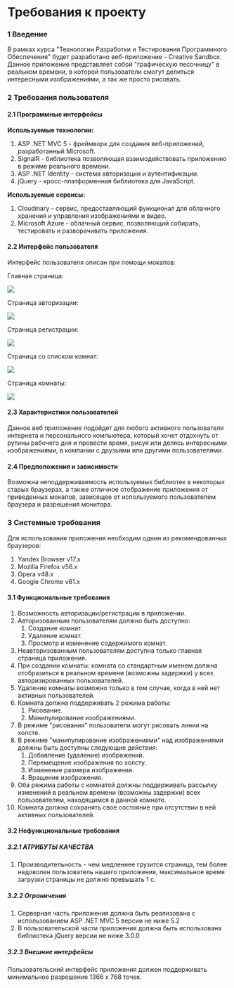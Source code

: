 # Требования к проекту
### 1 Введение
   В рамках курса "Технологии Разработки и Тестирования Программного Обеспечения" будет разработано 
веб-приложение - Creative Sandbox. Данное приложение представляет собой "графическую песочницу" в реальном
времени, в которой пользователи смогут делиться интересными изображениями, а так же просто рисовать.

### 2 Требования пользователя
#### 2.1 Программные интерфейсы
**Используемые технологии:**
1. ASP .NET MVC 5 - фреймворк для создания веб-приложений, разработанный Microsoft.
2. SignalR - библиотека позволяющая взаимодействовать приложению в режиме реального времени.
3. ASP .NET Identity - система авторизации и аутентификации.
4. jQuery - кросс-платформенная библиотека для JavaScript.

**Используемые сервисы:**
1. Cloudinary - сервис, предоставляющий функционал для облачного хранения и управления изображениями и видео.
2. Microsoft Azure - облачный сервис, позволяющий собирать, тестировать и разворачивать приложения.

#### 2.2 Интерфейс пользователя
   Интерфейс пользователя описан при помощи мокапов:
   
   Главная страница:
   
   ![](https://github.com/flopik3-5/Creative-Sandbox/blob/master/Mockups/main%20page.png)
   
   Страница авторизации:
   
   ![](https://github.com/flopik3-5/Creative-Sandbox/blob/master/Mockups/login%20page.png)
   
   Страница регистрации:
   
   ![](https://github.com/flopik3-5/Creative-Sandbox/blob/master/Mockups/signup%20page.png)
   
   Страница со списком комнат:
   
   ![](https://github.com/flopik3-5/Creative-Sandbox/blob/master/Mockups/room%20list%20page.png)
   
   Страница комнаты:
   
   ![](https://github.com/flopik3-5/Creative-Sandbox/blob/master/Mockups/room%20page.png)

#### 2.3 Характеристики пользователей
   Данное веб приложение подойдет для любого активного пользователя интернета и персонального компьютера, 
который хочет отдохнуть от рутины рабочего дня и провести время, рисуя или делясь интересными изображениями,
в компании с друзьями или другими пользователями.  

#### 2.4 Предположения и зависимости
   Возможна неподдерживаемость используемых библиотек в некоторых старых браузерах, а также отличное 
отображение приложения от приведенных мокапов, зависящее от используемого пользователем браузера и 
разрешения монитора.

### 3 Системные требования
   Для использования приложения необходим однин из рекомендованных браузеров:
1. Yandex Browser v17.x
2. Mozilla Firefox v56.x
3. Opera v48.x
4. Google Chrome v61.x

#### 3.1 Функциональные требования
1. Возможность авторизации/регистрации в приложении.
2. Авторизованным пользователям должно быть доступно:
   1. Создание комнат.
   2. Удаление комнат.
   3. Просмотр и изменение содержимого комнат.
3. Неавторизованным пользователям доступна только главная страница приложения.
4. При создании комнаты: комната со стандартным именем должна отобразиться в реальном времени (возможны 
   задержки) у всех авторизированных пользователей.
5. Удаление комнаты возможно только в том случае, когда в ней нет активных пользователей.
6. Комната должна поддерживать 2 режима работы:
   1. Рисование.
   2. Манипулирование изображениями.
7. В режиме "рисования" пользователи могут рисовать линии на холсте.
8. В режиме "манипулирование изображениями" над изображениями должны быть доступны следующие действия:
   1. Добавление (удаление) изображений.
   2. Перемещение изображения по холсту.
   3. Изменение размера изображения.
   4. Вращение изображения.
9. Оба режима работы с комнатой должны поддерживать рассылку изменений в реальном времени (возможны 
   задержки) всех пользователям, находящимся в данной комнате.
10. Комната должна сохранять свое состояние при отсутствии в ней активных пользователей.

#### 3.2 Нефункциональные требования
##### 3.2.1 АТРИБУТЫ КАЧЕСТВА
1. Производительность - чем медленнее грузится страница, тем более недоволен пользователь нашего приложения,
   максимальное время загрузки страницы не должно превышать 1 с.
   
##### 3.2.2 Ограничения
1. Серверная часть приложения должна быть реализована с использованием ASP .NET MVC 5 версии не ниже 5.2
2. В пользовательской части приложения должна быть использована библиотека jQuery версии не ниже 3.0.0

##### 3.2.3 Внешние интерфейсы 
   Пользовательский интерфейс приложения должен поддерживать минимальное разрешение 1366 х 768 точек. 

